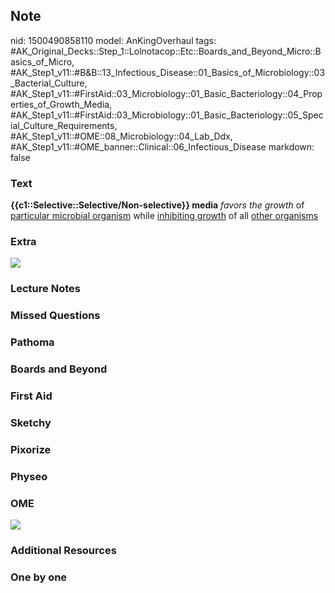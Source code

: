 ## Note
nid: 1500490858110
model: AnKingOverhaul
tags: #AK_Original_Decks::Step_1::Lolnotacop::Etc::Boards_and_Beyond_Micro::Basics_of_Micro, #AK_Step1_v11::#B&B::13_Infectious_Disease::01_Basics_of_Microbiology::03_Bacterial_Culture, #AK_Step1_v11::#FirstAid::03_Microbiology::01_Basic_Bacteriology::04_Properties_of_Growth_Media, #AK_Step1_v11::#FirstAid::03_Microbiology::01_Basic_Bacteriology::05_Special_Culture_Requirements, #AK_Step1_v11::#OME::08_Microbiology::04_Lab_Ddx, #AK_Step1_v11::#OME_banner::Clinical::06_Infectious_Disease
markdown: false

### Text
<b>{{c1::Selective::Selective/Non-selective}} media</b> <i>favors
the growth</i> of <u>particular microbial organism</u> while
<u>inhibiting growth</u> of all <u>other organisms</u>

### Extra
<img src="paste-1576252997962.jpg">

### Lecture Notes


### Missed Questions


### Pathoma


### Boards and Beyond


### First Aid


### Sketchy


### Pixorize


### Physeo


### OME
<div class="ome-widget">
  <a href=
  "https://onlinemeded.org/spa/infectious-disease?ref=anki"><img src="_OME_AnkiFlashcards_Topic_1.png"></a>
</div>

### Additional Resources


### One by one

